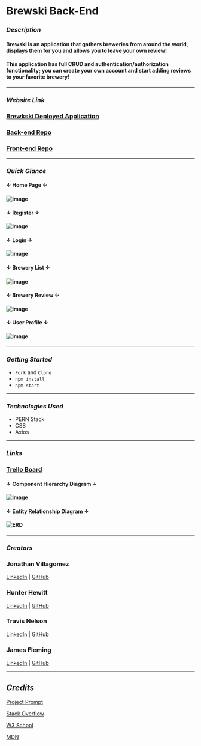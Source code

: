 # Brewski Back-End

### **_Description_**

#### Brewski is an application that gathers breweries from around the world, displays them for you and allows you to leave your own review!

#### This application has full CRUD and authentication/authorization functionality; you can create your own account and start adding reviews to your favorite brewery!

---

### **_Website Link_**

### [Brewkski Deployed Application](https://brewski.herokuapp.com/)

### [Back-end Repo](https://github.com/tnel91/brewski-backend)

### [Front-end Repo](https://github.com/tnel91/brewski-frontend)

---

### **_Quick Glance_**

#### **↓ Home Page ↓**

#### ![image](https://i.imgur.com/mVnkK8P.png)

#### **↓ Register ↓**

#### ![image](https://i.imgur.com/6GJsjSu.png)

#### **↓ Login ↓**

#### ![image](https://i.imgur.com/QQ7oPaQ.png)

#### **↓ Brewery List ↓**

#### ![image](https://i.imgur.com/X2Xx3T4.png)

#### **↓ Brewery Review ↓**

#### ![image](https://i.imgur.com/YeVR8g9.png)

#### **↓ User Profile ↓**

#### ![image](https://i.imgur.com/MmsqjcE.png)

---

### **_Getting Started_**

- `Fork` and `Clone`
- `npm install`
- `npm start`

---

### **_Technologies Used_**

- PERN Stack
- CSS
- Axios

---

### **_Links_**

### [Trello Board](https://trello.com/b/IjF3jDqB/brewski-planner)

#### **↓ Component Hierarchy Diagram ↓**

#### ![image](https://i.imgur.com/PWi36xs.png)

#### **↓ Entity Relationship Diagram ↓**

#### ![ERD](https://i.imgur.com/R3Manbi.png)

---

### **_Creators_**

### Jonathan Villagomez

[LinkedIn](https://www.linkedin.com/in/jonathanvillagomezhernandez/) |
[GitHub](https://github.com/VillagomezHJonathan)

### Hunter Hewitt

[LinkedIn](https://www.linkedin.com/in/hunterhewitt/) |
[GitHub](https://github.com/HunterHewitt1)

### Travis Nelson

[LinkedIn](https://www.linkedin.com/in/travis-nelson91/) |
[GitHub](https://github.com/tnel91)

### James Fleming

[LinkedIn](https://www.linkedin.com/in/james--fleming/) |
[GitHub](https://github.com/James-fleming394)

---

## **_Credits_**

[Project Prompt](https://github.com/SEI-R-9-19/u3_project_prompt)

[Stack Overflow](https://stackoverflow.com/)

[W3 School](https://www.w3schools.com/)

[MDN](https://developer.mozilla.org/en-US/)
